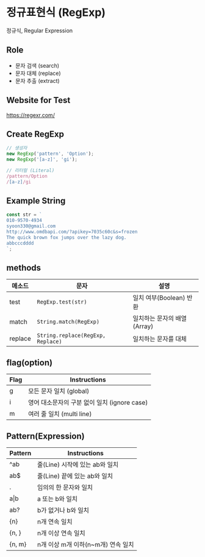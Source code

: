  # 정규표현식 (RegExp)

 정규식, Regular Expression

 ## Role

 - 문자 검색 (search)
 - 문자 대체 (replace)
 - 문자 추출 (extract)

 ## Website for Test

 https://regexr.com/

 ## Create RegExp

 ```js
// 생성자
new RegExp('pattern', 'Option');
new RegExp('[a-z]', 'gi');

// 리터럴 (Literal)
/pattern/Option
/[a-z]/gi
 ```

## Example String

```js
const str = `
010-9570-4934
syoon330@gmail.com
http://www.omdbapi.com/?apikey=7035c60c&s=frozen
The quick brown fox jumps over the lazy dog.
abbcccdddd
`;
```

## methods

메소드 | 문자 | 설명
--|--|--
test | `RegExp.test(str)` | 일치 여부(Boolean) 반환
match | `String.match(RegExp)` | 일치하는 문자의 배열(Array)
replace | `String.replace(RegExp, Replace)` | 일치하는 문자를 대체

## flag(option)

Flag | Instructions
--|--
g | 모든 문자 일치 (global)
i | 영어 대소문자의 구분 없이 일치 (ignore case)
m | 여러 줄 일치 (multi line)

## Pattern(Expression)

Pattern | Instructions
--|--
^ab | 줄(Line) 시작에 있는 ab와 일치
ab$ | 줄(Line) 끝에 있는 ab와 일치
. | 임의의 한 문자와 일치
a&verbar;b | a 또는 b와 일치
ab? | b가 없거나 b와 일치
{n} | n개 연속 일치
{n, } | n개 이상 연속 일치
{n, m} | n개 이상 m개 이하(n~m개) 연속 일치